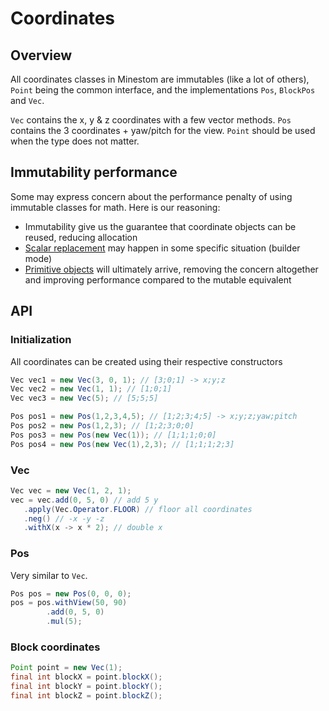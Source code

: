 # Coordinates

## Overview

All coordinates classes in Minestom are immutables (like a lot of others), `Point` being the common interface, and the implementations `Pos`, `BlockPos` and `Vec`.

`Vec` contains the x, y & z coordinates with a few vector methods. `Pos` contains the 3 coordinates + yaw/pitch for the view. `Point` should be used when the type does not matter.

## Immutability performance

Some may express concern about the performance penalty of using immutable classes for math. Here is our reasoning:

* Immutability give us the guarantee that coordinate objects can be reused, reducing allocation
* [Scalar replacement](https://shipilev.net/jvm/anatomy-quarks/18-scalar-replacement/) may happen in some specific situation (builder mode)
* [Primitive objects](https://openjdk.java.net/jeps/401) will ultimately arrive, removing the concern altogether and improving performance compared to the mutable equivalent

## API

### Initialization

All coordinates can be created using their respective constructors

```java
Vec vec1 = new Vec(3, 0, 1); // [3;0;1] -> x;y;z
Vec vec2 = new Vec(1, 1); // [1;0;1]
Vec vec3 = new Vec(5); // [5;5;5]

Pos pos1 = new Pos(1,2,3,4,5); // [1;2;3;4;5] -> x;y;z;yaw;pitch
Pos pos2 = new Pos(1,2,3); // [1;2;3;0;0]
Pos pos3 = new Pos(new Vec(1)); // [1;1;1;0;0]
Pos pos4 = new Pos(new Vec(1),2,3); // [1;1;1;2;3]
```

### Vec

```java
Vec vec = new Vec(1, 2, 1);
vec = vec.add(0, 5, 0) // add 5 y
   .apply(Vec.Operator.FLOOR) // floor all coordinates
   .neg() // -x -y -z
   .withX(x -> x * 2); // double x
```

### Pos

Very similar to `Vec`.

```java
Pos pos = new Pos(0, 0, 0);
pos = pos.withView(50, 90)
        .add(0, 5, 0)
        .mul(5);
```

### Block coordinates

```java
Point point = new Vec(1);
final int blockX = point.blockX();
final int blockY = point.blockY();
final int blockZ = point.blockZ();
```

